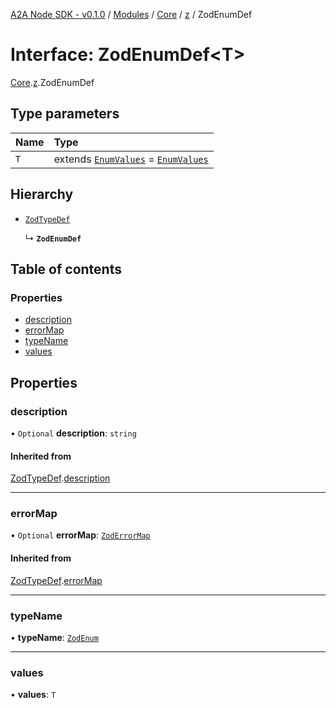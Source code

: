 [A2A Node SDK - v0.1.0](../README.md) / [Modules](../modules.md) / [Core](../modules/Core.md) / [z](../modules/Core.z.md) / ZodEnumDef

# Interface: ZodEnumDef\<T\>

[Core](../modules/Core.md).[z](../modules/Core.z.md).ZodEnumDef

## Type parameters

| Name | Type |
| :------ | :------ |
| `T` | extends [`EnumValues`](../modules/Core.z.md#enumvalues) = [`EnumValues`](../modules/Core.z.md#enumvalues) |

## Hierarchy

- [`ZodTypeDef`](Core.z.ZodTypeDef.md)

  ↳ **`ZodEnumDef`**

## Table of contents

### Properties

- [description](Core.z.ZodEnumDef.md#description)
- [errorMap](Core.z.ZodEnumDef.md#errormap)
- [typeName](Core.z.ZodEnumDef.md#typename)
- [values](Core.z.ZodEnumDef.md#values)

## Properties

### description

• `Optional` **description**: `string`

#### Inherited from

[ZodTypeDef](Core.z.ZodTypeDef.md).[description](Core.z.ZodTypeDef.md#description)

___

### errorMap

• `Optional` **errorMap**: [`ZodErrorMap`](../modules/Core.z.md#zoderrormap)

#### Inherited from

[ZodTypeDef](Core.z.ZodTypeDef.md).[errorMap](Core.z.ZodTypeDef.md#errormap)

___

### typeName

• **typeName**: [`ZodEnum`](../enums/Core.z.ZodFirstPartyTypeKind.md#zodenum)

___

### values

• **values**: `T`
